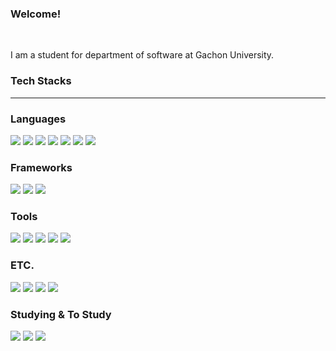 ### Welcome!
<br>
<p>I am a student for department of software at Gachon University.</p>
<h3> Tech Stacks </h3>
<hr>
<h3> Languages </h3>
<p>
<img src="https://img.shields.io/badge/C-A8B9CC?style=flat-square&logo=C&logoColor=FFFFFF"/>
<img src="https://img.shields.io/badge/C++-00599C?style=flat-square&logo=C++&logoColor=FFFFFF"/>
<img src="https://img.shields.io/badge/Java-FF9900?style=flat-square&logo=Java&logoColor=FFFFFF"/>
<img src="https://img.shields.io/badge/Python-3776AB?style=flat-square&logo=Python&logoColor=FFFFFF"/>
<img src="https://img.shields.io/badge/PHP-777BB4?style=flat-square&logo=PHP&logoColor=FFFFFF"/>
<img src="https://img.shields.io/badge/Dart-0175C2?style=flat-square&logo=Dart&logoColor=FFFFFF"/>
<img src="https://img.shields.io/badge/JavaScript-F7DF1E?style=flat-square&logo=JavaScript&logoColor=FFFFFF"/>
  </p>
<h3> Frameworks </h3>
<p>
<img src="https://img.shields.io/badge/Android-3DDC84?style=flat-square&logo=Android&logoColor=FFFFFF"/>
<img src="https://img.shields.io/badge/Flutter-02569B?style=flat-square&logo=Flutter&logoColor=FFFFFF"/>
<img src="https://img.shields.io/badge/Node.js-339933?style=flat-square&logo=Node.js&logoColor=FFFFFF"/>
</p>
<h3> Tools </h3>
<p>
<img src="https://img.shields.io/badge/Visual%20Studio%20Code-007ACC?style=flat-square&logo=Visual%20Studio%20Code&logoColor=FFFFFF"/>
<img src="https://img.shields.io/badge/Android%20Studio-3DDC84?style=flat-square&logo=Android%20Studio&logoColor=FFFFFF"/>
<img src="https://img.shields.io/badge/Pycharm-000000?style=flat-square&logo=Pycharm&logoColor=FFFFFF"/>
<img src="https://img.shields.io/badge/Eclipse-2C2255?style=flat-square&logo=Eclipse&logoColor=FFFFFF"/>
<img src="https://img.shields.io/badge/XCode-147EFB?style=flat-square&logo=XCode&logoColor=FFFFFF"/>
</p>
<h3> ETC. </h3>
<p>
<img src="https://img.shields.io/badge/Firebase-FFCA28?style=flat-square&logo=Firebase&logoColor=FFFFFF"/>
<img src="https://img.shields.io/badge/Arduino-00979D?style=flat-square&logo=Arduino&logoColor=FFFFFF"/>
<img src="https://img.shields.io/badge/MySQL-4479A1?style=flat-square&logo=MySQL&logoColor=FFFFFF"/>
<img src="https://img.shields.io/badge/SQLite-003B57?style=flat-square&logo=SQLite&logoColor=FFFFFF"/>
</p>
<h3> Studying & To Study </h3>
<p>
<img src="https://img.shields.io/badge/MongoDB-47A248?style=flat-square&logo=MongoDB&logoColor=FFFFFF"/>
<img src="https://img.shields.io/badge/Spring-6DB33F?style=flat-square&logo=Spring&logoColor=FFFFFF"/>
<img src="https://img.shields.io/badge/Kotlin-7F52FF?style=flat-square&logo=Kotlin&logoColor=FFFFFF"/>
</p>

<!--
**SeungGun/SeungGun** is a ✨ _special_ ✨ repository because its `README.md` (this file) appears on your GitHub profile.

Here are some ideas to get you started:

- 🔭 I’m currently working on ...
- 🌱 I’m currently learning ...
- 👯 I’m looking to collaborate on ...
- 🤔 I’m looking for help with ...
- 💬 Ask me about ...
- 📫 How to reach me: ...
- 😄 Pronouns: ...
- ⚡ Fun fact: ...
-->
